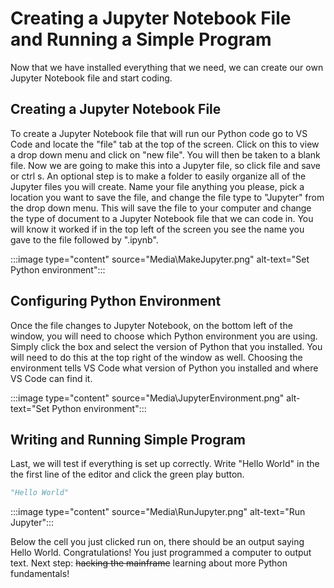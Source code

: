# Creating a Jupyter Notebook File and Running a Simple Program

Now that we have installed everything that we need, we can create our own Jupyter Notebook file and start coding.

## Creating a Jupyter Notebook File

To create a Jupyter Notebook file that will run our Python code go to VS Code and locate the "file" tab at the top of the screen. Click on this to view a drop down menu and click on "new file". You will then be taken to a blank file. Now we are going to make this into a Jupyter file, so click file and save or ctrl s. An optional step is to make a folder to easily organize all of the Jupyter files you will create. Name your file anything you please, pick a location you want to save the file, and change the file type to "Jupyter" from the drop down menu. This will save the file to your computer and change the type of document to a Jupyter Notebook file that we can code in. You will know it worked if in the top left of the screen you see the name you gave to the file followed by ".ipynb".

:::image type="content" source="Media\MakeJupyter.png" alt-text="Set Python environment":::

## Configuring Python Environment

Once the file changes to Jupyter Notebook, on the bottom left of the window, you will need to choose which Python environment you are using. Simply click the box and select the version of Python that you installed. You will need to do this at the top right of the window as well. Choosing the environment tells VS Code what version of Python you installed and where VS Code can find it.

:::image type="content" source="Media\JupyterEnvironment.png" alt-text="Set Python environment":::

## Writing and Running Simple Program

Last, we will test if everything is set up correctly. Write "Hello World" in the the first line of the editor and click the green play button.

```python
"Hello World"
```

:::image type="content" source="Media\RunJupyter.png" alt-text="Run Jupyter":::

Below the cell you just clicked run on, there should be an output saying Hello World.
Congratulations! You just programmed a computer to output text. Next step: ~~hacking the mainframe~~ learning about more Python fundamentals!

